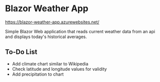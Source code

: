 # Blazor Weather App

https://blazor-weather-app.azurewebsites.net/

Simple Blazor Web application that reads current weather data from an api and displays today's historical averages.

## To-Do List

* Add climate chart similar to Wikipedia
* Check latitude and longitude values for validity
* Add precipitation to chart
